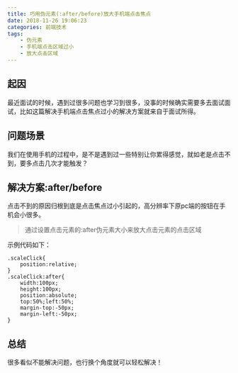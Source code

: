 ```yaml
---
title: 巧用伪元素(:after/before)放大手机端点击焦点
date: 2018-11-26 19:06:23
categories: 前端技术
tags:
	- 伪元素
	- 手机端点击区域过小
	- 放大点击区域
---
```


## 起因
最近面试的时候，遇到过很多问题也学习到很多，没事的时候确实需要多去面试面试，比如这篇解决手机端点击焦点过小的解决方案就来自于面试所得。


## 问题场景
我们在使用手机的过程中，是不是遇到过一些特别让你累得感觉，就如老是点击不到，要多点击几次才能触发？


## 解决方案:after/before
点击不到的原因归根到底是点击焦点过小引起的，高分辨率下原pc端的按钮在手机会小很多。
> 通过设置点击元素的:after伪元素大小来放大点击元素的点击区域

示例代码如下：
```
.scaleClick{
	position:relative;
}
.scaleClick:after{
	width:100px;
	height:100px;
	position:absolute;
	top:50%;left:50%;
	margin-top:-50px;
	margin-left:-50px;
}

```


## 总结
很多看似不能解决问题，也行换个角度就可以轻松解决！
